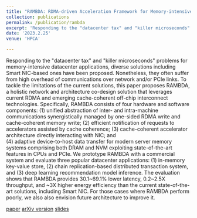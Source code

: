 ```yaml
---
title: "RAMBDA: RDMA-driven Acceleration Framework for Memory-intensive us-scale Datacenter Applications"
collection: publications
permalink: /publication/rambda
excerpt: 'Responding to the "datacenter tax" and "killer microseconds" problems, this paper proposes a holistic solution for us-scale datacenter applications accelerations, leveraging emerging RDMA and cache-coherent accelerator techniques. [paper](https://YifanYuan3.github.io/files/rambda-hpca23.pdf) [arXiv version](https://arxiv.org/abs/2203.08906) [slides]()'
date: '2023.2.25'
venue: 'HPCA'

---
```

Responding to the "datacenter tax" and "killer microseconds" problems for memory-intensive datacenter applications, diverse solutions including Smart NIC-based ones have been proposed. Nonetheless, they often suffer from high overhead of communications over network and/or PCIe links. To tackle the limitations of the current solutions, this paper proposes RAMBDA, a holistic network and architecture co-design solution that leverages current RDMA and emerging cache-coherent off-chip interconnect technologies. Specifically, RAMBDA consists of four hardware and software components: 
(1) unified abstraction of inter- and intra-machine communications synergistically managed by one-sided RDMA write and cache-coherent memory write; 
(2) efficient notification of requests to accelerators assisted by cache coherence; 
(3) cache-coherent accelerator architecture directly interacting with NIC; and  
(4) adaptive device-to-host data transfer for modern server memory systems comprising both DRAM and NVM exploiting state-of-the-art features in CPUs and PCIe.
We prototype RAMBDA with a commercial system and evaluate three popular datacenter applications: (1) in-memory key-value store, (2) chain replication-based distributed transaction system, and (3) deep learning recommendation model inference. The evaluation shows that RAMBDA provides 30.1~69.1% lower latency,  0.2~2.5X throughput, and ~3X higher energy efficiency than the current state-of-the-art solutions, including Smart NIC. For those cases where RAMBDA perform poorly, we also also envision future architecture to improve it.

[paper](https://YifanYuan3.github.io/files/rambda-hpca23.pdf) 
[arXiv version](https://arxiv.org/abs/2203.08906) 
[slides]()
